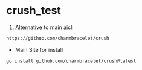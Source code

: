# crush_test

1. Alternative to main aicli

```sh
https://github.com/charmbracelet/crush
```

- Main Site for install

```sh
go install github.com/charmbracelet/crush@latest
```
